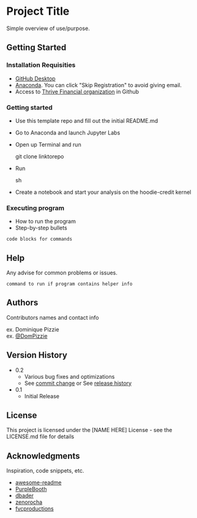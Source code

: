 # Project Title

Simple overview of use/purpose.

## Getting Started

### Installation Requisities
* [GitHub Desktop](https://desktop.github.com/download/)
* [Anaconda](https://www.anaconda.com/download). You can click "Skip Registration" to avoid giving email.
* Access to [Thrive Financial organization](https://github.com/ThriveFinancial) in Github

### Getting started

* Use this template repo and fill out the initial README.md
* Go to Anaconda and launch Jupyter Labs
* Open up Terminal and run

   git clone linktorepo
* Run

   sh
* Create a notebook and start your analysis on the hoodie-credit kernel

### Executing program

* How to run the program
* Step-by-step bullets
```
code blocks for commands
```

## Help

Any advise for common problems or issues.
```
command to run if program contains helper info
```

## Authors

Contributors names and contact info

ex. Dominique Pizzie  
ex. [@DomPizzie](https://twitter.com/dompizzie)

## Version History

* 0.2
    * Various bug fixes and optimizations
    * See [commit change]() or See [release history]()
* 0.1
    * Initial Release

## License

This project is licensed under the [NAME HERE] License - see the LICENSE.md file for details

## Acknowledgments

Inspiration, code snippets, etc.
* [awesome-readme](https://github.com/matiassingers/awesome-readme)
* [PurpleBooth](https://gist.github.com/PurpleBooth/109311bb0361f32d87a2)
* [dbader](https://github.com/dbader/readme-template)
* [zenorocha](https://gist.github.com/zenorocha/4526327)
* [fvcproductions](https://gist.github.com/fvcproductions/1bfc2d4aecb01a834b46)
